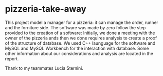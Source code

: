 # pizzeria-take-away
This project model a manager for a pizzeria: it can manage the order, runner and the forniture side.
The software was made by zero follow the step provided to the creation of a software:
Initially, we done a meeting with the owner of the pizzeria ands then we done requires analysis to create a proof of the structure of database.
We used C++ launguage for the software and MySQL and MySQL Workbench for the interaction with database.
Some other information about our considerations and analysis are located in the report.

Thank to my teammates Lucia Sternini. 
